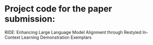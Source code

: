 # Project code for the paper submission: 

RIDE: Enhancing Large Language Model Alignment through Restyled In-Context Learning Demonstration Exemplars
